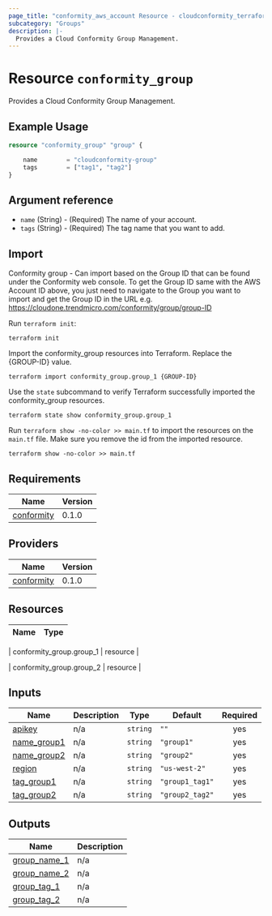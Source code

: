 ```yaml
---
page_title: "conformity_aws_account Resource - cloudconformity_terraform"
subcategory: "Groups"
description: |-
  Provides a Cloud Conformity Group Management.
---
```


# Resource `conformity_group`
Provides a Cloud Conformity Group Management.

## Example Usage
```terraform
resource "conformity_group" "group" {

    name        = "cloudconformity-group"
    tags        = ["tag1", "tag2"]
}
```

## Argument reference
 - `name` (String) - (Required) The name of your account.
 - `tags` (String) - (Required) The tag name that you want to add.

## Import
Conformity group - Can import based on the Group ID that can be found under the Conformity web console.
To get the Group ID same with the AWS Account ID above, you just need to navigate to the Group you want to import and get the
Group ID in the URL e.g. https://cloudone.trendmicro.com/conformity/group/group-ID

Run `terraform init`:
```hcl
terraform init
```

Import the conformity_group resources into Terraform. Replace the {GROUP-ID} value.
```hcl
terraform import conformity_group.group_1 {GROUP-ID}
```

Use the `state` subcommand to verify Terraform successfully imported the conformity_group resources.
```hcl
terraform state show conformity_group.group_1
```

Run `terraform show -no-color >> main.tf` to import the resources on the `main.tf` file. Make sure you remove the id from the imported resource.
```hcl
terraform show -no-color >> main.tf
```

## Requirements

| Name | Version |
|------|---------|
| <a name="requirement_conformity"></a> [conformity](#requirement\_conformity) | 0.1.0 |

## Providers

| Name | Version |
|------|---------|
| <a name="provider_conformity"></a> [conformity](#provider\_conformity) | 0.1.0 |

## Resources

| Name | Type |
|------|------|

| conformity_group.group_1 | resource |

| conformity_group.group_2 | resource |

## Inputs

| Name | Description | Type | Default | Required |
|------|-------------|------|---------|:--------:|
| <a name="input_apikey"></a> [apikey](#input\_apikey) | n/a | `string` | `""` | yes |
| <a name="input_name_group1"></a> [name\_group1](#input\_name\_group1) | n/a | `string` | `"group1"` | yes |
| <a name="input_name_group2"></a> [name\_group2](#input\_name\_group2) | n/a | `string` | `"group2"` | yes |
| <a name="input_region"></a> [region](#input\_region) | n/a | `string` | `"us-west-2"` | yes |
| <a name="input_tag_group1"></a> [tag\_group1](#input\_tag\_group1) | n/a | `string` | `"group1_tag1"` | yes |
| <a name="input_tag_group2"></a> [tag\_group2](#input\_tag\_group2) | n/a | `string` | `"group2_tag2"` | yes |

## Outputs

| Name | Description |
|------|-------------|
| <a name="output_group_name_1"></a> [group\_name\_1](#output\_group\_name\_1) | n/a |
| <a name="output_group_name_2"></a> [group\_name\_2](#output\_group\_name\_2) | n/a |
| <a name="output_group_tag_1"></a> [group\_tag\_1](#output\_group\_tag\_1) | n/a |
| <a name="output_group_tag_2"></a> [group\_tag\_2](#output\_group\_tag\_2) | n/a |